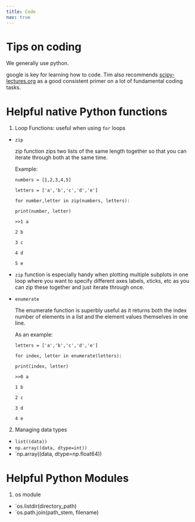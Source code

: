 ```yaml
---
title: Code
nav: true
---
```


# Tips on coding
We generally use python.

google is key for learning how to code.  Tim also recommends [scipy-lectures.org](https://scipy-lectures.org/) as a good consistent primer on a lot of fundamental coding tasks.


# Helpful native Python functions
1. Loop Functions: useful when using `for` loops
- `zip`

  zip function zips two lists of the same length together so that you can iterate through both at the same time. 
  
  Example:

  `numbers = [1,2,3,4,5]`

  `letters = ['a','b','c','d','e']`

  `for number,letter in zip(numbers, letters):`

    `print(number, letter)`
    
    `>>1 a`
    
    `2 b`
    
    `3 c`
    
    `4 d`
    
    `5 e`
    
- `zip` function is especially handy when plotting multiple subplots in one loop where you want to specify different axes labels, xticks, etc as you can zip these together and just iterate through once.

- `enumerate`

  The enumerate function is superbly useful as it returns both the index number of elements in a list and the element values themselves in one line. 
  
  As an example:
  
  `letters = ['a','b','c','d','e']`
  
  `for index, letter in enumerate(letters):`
  
    `print(index, letter)`
    
    `>>0 a`
    
    `1 b`
    
    `2 c`
    
    `3 d`
    
    `4 e`
    
  
  
2. Managing data types
- `list((data))`
- `np.array((data, dtype=int))`
- `np.array((data, dtype=np.float64))

# Helpful Python Modules
1. os module
- `os.listdir(directory_path)
- `os.path.join(path_stem, filename)


